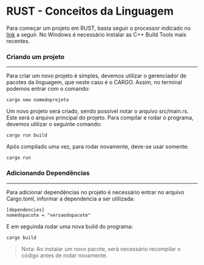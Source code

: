 # RUST - Conceitos da Linguagem

Para começar um projeto em RUST, basta seguir o processor indicado no [link](https://www.rust-lang.org/learn/get-started) a seguir. No Windows é necessário instalar as C++ Build Tools mais recentes.

### Criando um projeto

-----

Para criar um novo projeto é simples, devemos utilizar o gerenciador de pacotes da linguagem, que neste caso é o CARGO. Assim, no terminal podemos entrar com o comando:

```
cargo new nomedoprojeto
```

Um novo projeto será criado, sendo possível notar o arquivo src/main.rs. Este será o arquivo principal do projeto. Para compilar e rodar o programa, devemos utilizar o seguinte comando:

```
cargo run build
```

Após compilado uma vez, para rodar novamente, deve-se usar somente:

```
cargo run
```

### Adicionando Dependências

-----

Para adicionar dependências no projeto é necessário entrar no arquivo Cargo.toml, informar a dependencia a ser utilizada:

```
[dependencies]
nomedopacote = "versaodopacote"
```

E em seguinda rodar uma nova build do programa:

```
cargo build
```

> Nota: Ao instalar um novo pacote, será necessário recompilar o código antes de rodar novamente.
